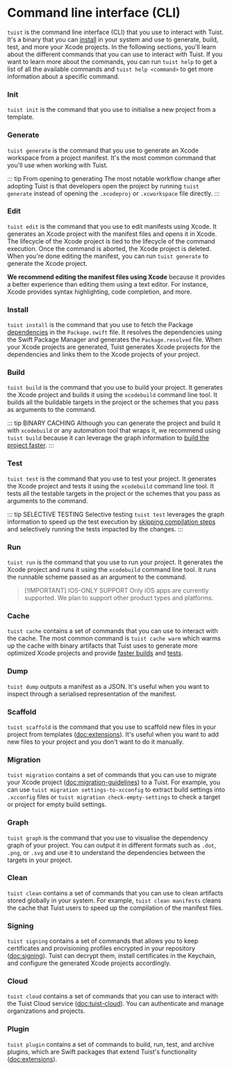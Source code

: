 # Command line interface (CLI)

`tuist` is the command line interface (CLI) that you use to interact with Tuist. It's a binary that you can [install](/tuist/users/installation) in your system and use to generate, build, test, and more your Xcode projects. In the following sections, you'll learn about the different commands that you can use to interact with Tuist.
If you want to learn more about the commands, you can run `tuist help` to get a list of all the available commands and `tuist help <command>` to get more information about a specific command.

### Init

`tuist init` is the command that you use to initialise a new project from a template.

### Generate

`tuist generate` is the command that you use to generate an Xcode workspace from a project manifest. It's the most common command that you'll use when working with Tuist.

::: tip From opening to generating
The most notable workflow change after adopting Tuist is that developers open the project by running `tuist generate` instead of opening the `.xcodeproj` or `.xcworkspace` file directly.
:::

### Edit

`tuist edit` is the command that you use to edit manifests using Xcode. It generates an Xcode project with the manifest files and opens it in Xcode. The lifecycle of the Xcode project is tied to the lifecycle of the command execution. Once the command is aborted, the Xcode project is deleted. When you're done editing the manifest, you can run `tuist generate` to generate the Xcode project.

**We recommend editing the manifest files using Xcode** because it provides a better experience than editing them using a text editor. For instance, Xcode provides syntax highlighting, code completion, and more.


### Install

`tuist install` is the command that you use to fetch the Package [dependencies](/tuist/users/dependencies) in the `Package.swift` file. It resolves the dependencies using the Swift Package Manager and generates the `Package.resolved` file. When your Xcode projects are generated, Tuist generates Xcode projects for the dependencies and links them to the Xcode projects of your project.

### Build

`tuist build` is the command that you use to build your project. It generates the Xcode project and builds it using the `xcodebuild` command line tool. It builds all the buildable targets in the project or the schemes that you pass as arguments to the command.

::: tip BINARY CACHING
Although you can generate the project and build it with `xcodebuild` or any automation tool that wraps it, we recommend using `tuist build` because it can leverage the graph information to [build the project faster](/tuist-cloud/users/binary-caching).
:::

### Test

`tuist test` is the command that you use to test your project. It generates the Xcode project and tests it using the `xcodebuild` command line tool. It tests all the testable targets in the project or the schemes that you pass as arguments to the command.

::: tip SELECTIVE TESTING 
Selective testing `tuist test` leverages the graph information to speed up the test execution by [skipping compilation steps](/tuist-cloud/users/binary-cachin) and selectively running the tests impacted by the changes.
:::

### Run

`tuist run` is the command that you use to run your project. It generates the Xcode project and runs it using the `xcodebuild` command line tool. It runs the runnable scheme passed as an argument to the command.

> [!IMPORTANT] IOS-ONLY SUPPORT
> Only iOS apps are currently supported. We plan to support other product types and platforms.

### Cache

`tuist cache` contains a set of commands that you can use to interact with the cache. The most common command is `tuist cache warm` which warms up the cache with binary artifacts that Tuist uses to generate more optimized Xcode projects and provide [faster builds](/tuist-cloud/users/binary-caching) and [tests](/tuist-cloud/users/selective-testing).

### Dump

`tuist dump` outputs a manifest as a JSON. It's useful when you want to inspect through a serialised representation of the manifest.

### Scaffold

`tuist scaffold` is the command that you use to scaffold new files in your project from templates (<doc:extensions>). It's useful when you want to add new files to your project and you don't want to do it manually. 

### Migration

`tuist migration` contains a set of commands that you can use to migrate your Xcode project (<doc:migration-guidelines>) to a Tuist. For example, you can use `tuist migration settings-to-xcconfig` to extract build settings into `.xcconfig` files or `tuist migration check-empty-settings` to check a target or project for empty build settings.

### Graph

`tuist graph` is the command that you use to visualise the dependency graph of your project. You can output it in different formats such as `.dot`, `.png`, or `.svg` and use it to understand the dependencies between the targets in your project. 

### Clean

`tuist clean` contains a set of commands that you can use to clean artifacts stored globally in your system. For example, `tuist clean manifests` cleans the cache that Tuist users to speed up the compilation of the manifest files.

### Signing

`tuist signing` contains a set of commands that allows you to keep certificates and provisioning profiles encrypted in your repository (<doc:signing>). Tuist can decrypt them, install certificates in the Keychain, and configure the generated Xcode projects accordingly.

### Cloud

`tuist cloud` contains a set of commands that you can use to interact with the Tuist Cloud service (<doc:tuist-cloud>). You can authenticate and manage organizations and projects.

### Plugin

`tuist plugin` contains a set of commands to build, run, test, and archive plugins, which are Swift packages that extend Tuist's functionality (<doc:extensions>).